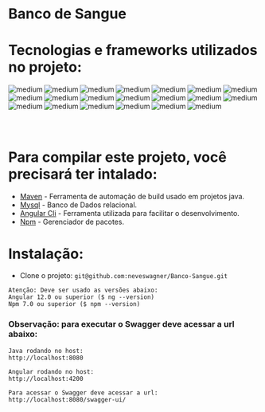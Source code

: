 # Banco de Sangue

# Tecnologias e frameworks utilizados no projeto:

<img align="left" alt="medium" src="https://img.shields.io/badge/Spring-6DB33F?style=for-the-badge&logo=spring&logoColor=white" />

<img align="left" alt="medium" src="https://img.shields.io/badge/Java-ED8B00?style=for-the-badge&logo=java&logoColor=white" />

<img align="left" alt="medium" src="https://img.shields.io/badge/Angular-DD0031?style=for-the-badge&logo=angular&logoColor=white"/>

<img align="left" alt="medium" src="https://img.shields.io/badge/MySQL-005C84?style=for-the-badge&logo=mysql&logoColor=white"/>

<img align="left" alt="medium" src="https://img.shields.io/badge/Hibernate-59666C?style=for-the-badge&logo=Hibernate&logoColor=white"/>

<img align="left" alt="medium" src="https://img.shields.io/badge/Swagger-85EA2D?style=for-the-badge&logo=Swagger&logoColor=white"/>

<img align="left" alt="medium" src="https://img.shields.io/badge/Postman-FF6C37?style=for-the-badge&logo=Postman&logoColor=white"/>

<img align="left" alt="medium" src="https://img.shields.io/badge/Visual_Studio_Code-0078D4?style=for-the-badge&logo=visual%20studio%20code&logoColor=white"/>

<img align="left" alt="medium" src="https://img.shields.io/badge/IntelliJIDEA-000000.svg?style=for-the-badge&logo=intellij-idea&logoColor=white"/>

<img align="left" alt="medium" src="https://img.shields.io/badge/CSS3-1572B6?style=for-the-badge&logo=css3&logoColor=white"/>

<img align="left" alt="medium" src="https://img.shields.io/badge/HTML5-E34F26?style=for-the-badge&logo=html5&logoColor=white"/>

<img align="left" alt="medium" src="https://img.shields.io/badge/Bootstrap-563D7C?style=for-the-badge&logo=bootstrap&logoColor=white"/>

<img align="left" alt="medium" src="https://img.shields.io/badge/JavaScript-323330?style=for-the-badge&logo=javascript&logoColor=F7DF1E"/>

<img align="left" alt="medium" src="https://img.shields.io/badge/TypeScript-007ACC?style=for-the-badge&logo=typescript&logoColor=white"/>

<img align="left" alt="medium" src="https://img.shields.io/badge/json-5E5C5C?style=for-the-badge&logo=json&logoColor=white"/>

<img align="left" alt="medium" src="https://img.shields.io/badge/Git-F05032?style=for-the-badge&logo=git&logoColor=white"/>

<img align="left" alt="medium" src="https://img.shields.io/badge/Google_chrome-4285F4?style=for-the-badge&logo=Google-chrome&logoColor=white"/>

<img align="left" alt="medium" src="https://img.shields.io/badge/mac%20os-000000?style=for-the-badge&logo=apple&logoColor=white"/>

<img align="left" alt="medium" src="https://img.shields.io/badge/GitHub-100000?style=for-the-badge&logo=github&/logoColor=white"/>

<img align="left" alt="medium" src="https://img.shields.io/badge/Git-F05032?style=for-the-badge&logo=git&logoColor=white" />

# <br>
# <br>Para compilar este projeto, você precisará ter intalado:<br>
- [Maven](https://maven.apache.org/) - Ferramenta de automação de build usado em projetos java.
- [Mysql](https://www.mysql.com/) - Banco de Dados relacional.
- [Angular Cli](https://angular.io/cli/) - Ferramenta utilizada para facilitar o desenvolvimento.
- [Npm](https://www.npmjs.com/) - Gerenciador de pacotes.



# Instalação:

- Clone o projeto: `git@github.com:neveswagner/Banco-Sangue.git`

```
Atenção: Deve ser usado as versões abaixo:
Angular 12.0 ou superior ($ ng --version)
Npm 7.0 ou superior ($ npm --version)
```

### Observação: para executar o Swagger deve acessar a url abaixo:
```
Java rodando no host:
http://localhost:8080

Angular rodando no host:
http://localhost:4200

Para acessar o Swagger deve acessar a url:
http://localhost:8080/swagger-ui/
```
